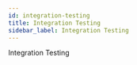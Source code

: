 ```yaml
---
id: integration-testing
title: Integration Testing
sidebar_label: Integration Testing
---
```


Integration Testing
